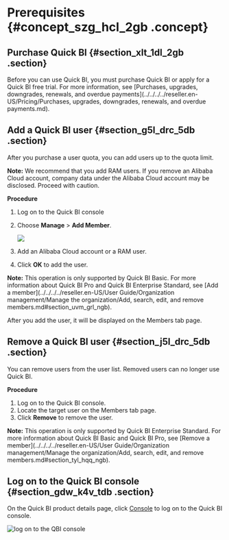 # Prerequisites {#concept_szg_hcl_2gb .concept}

## Purchase Quick BI {#section_xlt_1dl_2gb .section}

Before you can use Quick BI, you must purchase Quick BI or apply for a Quick BI free trial. For more information, see [Purchases, upgrades, downgrades, renewals, and overdue payments](../../../../reseller.en-US/Pricing/Purchases, upgrades, downgrades, renewals, and overdue payments.md).

## Add a Quick BI user {#section_g5l_drc_5db .section}

After you purchase a user quota, you can add users up to the quota limit.

**Note:** We recommend that you add RAM users. If you remove an Alibaba Cloud account, company data under the Alibaba Cloud account may be disclosed. Proceed with caution.

**Procedure**

1.  Log on to the Quick BI console
2.  Choose **Manage** \> **Add Member**.

    ![](http://static-aliyun-doc.oss-cn-hangzhou.aliyuncs.com/assets/img/80862/155962921741188_en-US.png)

3.  Add an Alibaba Cloud account or a RAM user.
4.  Click **OK** to add the user.

**Note:** This operation is only supported by Quick BI Basic. For more information about Quick BI Pro and Quick BI Enterprise Standard, see [Add a member](../../../../reseller.en-US/User Guide/Organization management/Manage the organization/Add, search, edit, and remove members.md#section_uvm_grl_ngb).

After you add the user, it will be displayed on the Members tab page.

## Remove a Quick BI user {#section_j5l_drc_5db .section}

You can remove users from the user list. Removed users can no longer use Quick BI.

**Procedure**

1.  Log on to the Quick BI console.
2.  Locate the target user on the Members tab page.
3.  Click **Remove** to remove the user.

**Note:** This operation is only supported by Quick BI Enterprise Standard. For more information about Quick BI Basic and Quick BI Pro, see [Remove a member](../../../../reseller.en-US/User Guide/Organization management/Manage the organization/Add, search, edit, and remove members.md#section_tyl_hqq_ngb).

## Log on to the Quick BI console {#section_gdw_k4v_tdb .section}

On the Quick BI product details page, click [Console](https://data.aliyun.com/product/bi?spm=5176.8142029.dataTechnology.11.41416d3eTJ22ri) to log on to the Quick BI console.

![log on to the QBI console](http://static-aliyun-doc.oss-cn-hangzhou.aliyuncs.com/assets/img/80862/155962921744900_en-US.png)


